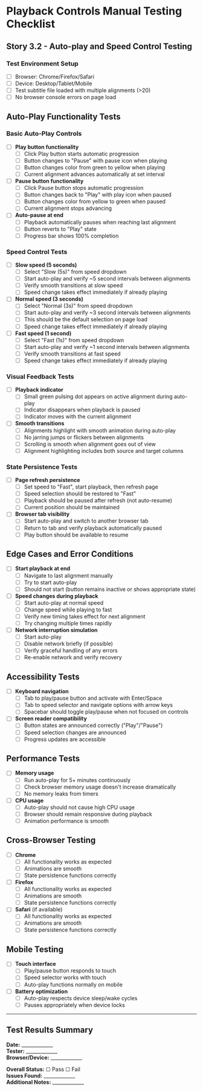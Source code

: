 # Playback Controls Manual Testing Checklist

## Story 3.2 - Auto-play and Speed Control Testing

### Test Environment Setup
- [ ] Browser: Chrome/Firefox/Safari
- [ ] Device: Desktop/Tablet/Mobile  
- [ ] Test subtitle file loaded with multiple alignments (>20)
- [ ] No browser console errors on page load

## Auto-Play Functionality Tests

### Basic Auto-Play Controls
- [ ] **Play button functionality**
  - [ ] Click Play button starts automatic progression
  - [ ] Button changes to "Pause" with pause icon when playing
  - [ ] Button changes color from green to yellow when playing
  - [ ] Current alignment advances automatically at set interval

- [ ] **Pause button functionality**  
  - [ ] Click Pause button stops automatic progression
  - [ ] Button changes back to "Play" with play icon when paused
  - [ ] Button changes color from yellow to green when paused
  - [ ] Current alignment stops advancing

- [ ] **Auto-pause at end**
  - [ ] Playback automatically pauses when reaching last alignment
  - [ ] Button reverts to "Play" state
  - [ ] Progress bar shows 100% completion

### Speed Control Tests

- [ ] **Slow speed (5 seconds)**
  - [ ] Select "Slow (5s)" from speed dropdown
  - [ ] Start auto-play and verify ~5 second intervals between alignments
  - [ ] Verify smooth transitions at slow speed
  - [ ] Speed change takes effect immediately if already playing

- [ ] **Normal speed (3 seconds)**
  - [ ] Select "Normal (3s)" from speed dropdown  
  - [ ] Start auto-play and verify ~3 second intervals between alignments
  - [ ] This should be the default selection on page load
  - [ ] Speed change takes effect immediately if already playing

- [ ] **Fast speed (1 second)**
  - [ ] Select "Fast (1s)" from speed dropdown
  - [ ] Start auto-play and verify ~1 second intervals between alignments
  - [ ] Verify smooth transitions at fast speed
  - [ ] Speed change takes effect immediately if already playing

### Visual Feedback Tests

- [ ] **Playback indicator**
  - [ ] Small green pulsing dot appears on active alignment during auto-play
  - [ ] Indicator disappears when playback is paused
  - [ ] Indicator moves with the current alignment

- [ ] **Smooth transitions**
  - [ ] Alignments highlight with smooth animation during auto-play
  - [ ] No jarring jumps or flickers between alignments
  - [ ] Scrolling is smooth when alignment goes out of view
  - [ ] Alignment highlighting includes both source and target columns

### State Persistence Tests

- [ ] **Page refresh persistence**
  - [ ] Set speed to "Fast", start playback, then refresh page
  - [ ] Speed selection should be restored to "Fast"
  - [ ] Playback should be paused after refresh (not auto-resume)
  - [ ] Current position should be maintained

- [ ] **Browser tab visibility**  
  - [ ] Start auto-play and switch to another browser tab
  - [ ] Return to tab and verify playback automatically paused
  - [ ] Play button should be available to resume

## Edge Cases and Error Conditions

- [ ] **Start playback at end**
  - [ ] Navigate to last alignment manually
  - [ ] Try to start auto-play
  - [ ] Should not start (button remains inactive or shows appropriate state)

- [ ] **Speed changes during playback**
  - [ ] Start auto-play at normal speed  
  - [ ] Change speed while playing to fast
  - [ ] Verify new timing takes effect for next alignment
  - [ ] Try changing multiple times rapidly

- [ ] **Network interruption simulation**
  - [ ] Start auto-play
  - [ ] Disable network briefly (if possible)
  - [ ] Verify graceful handling of any errors
  - [ ] Re-enable network and verify recovery

## Accessibility Tests

- [ ] **Keyboard navigation**
  - [ ] Tab to play/pause button and activate with Enter/Space
  - [ ] Tab to speed selector and navigate options with arrow keys
  - [ ] Spacebar should toggle play/pause when not focused on controls

- [ ] **Screen reader compatibility**
  - [ ] Button states are announced correctly ("Play"/"Pause")
  - [ ] Speed selection changes are announced
  - [ ] Progress updates are accessible

## Performance Tests

- [ ] **Memory usage**
  - [ ] Run auto-play for 5+ minutes continuously
  - [ ] Check browser memory usage doesn't increase dramatically
  - [ ] No memory leaks from timers

- [ ] **CPU usage**  
  - [ ] Auto-play should not cause high CPU usage
  - [ ] Browser should remain responsive during playback
  - [ ] Animation performance is smooth

## Cross-Browser Testing

- [ ] **Chrome**
  - [ ] All functionality works as expected
  - [ ] Animations are smooth
  - [ ] State persistence functions correctly

- [ ] **Firefox**  
  - [ ] All functionality works as expected
  - [ ] Animations are smooth
  - [ ] State persistence functions correctly

- [ ] **Safari** (if available)
  - [ ] All functionality works as expected
  - [ ] Animations are smooth  
  - [ ] State persistence functions correctly

## Mobile Testing

- [ ] **Touch interface**
  - [ ] Play/pause button responds to touch
  - [ ] Speed selector works with touch
  - [ ] Auto-play functions normally on mobile

- [ ] **Battery optimization**
  - [ ] Auto-play respects device sleep/wake cycles
  - [ ] Pauses appropriately when device locks

---

## Test Results Summary

**Date:** _____________  
**Tester:** _____________  
**Browser/Device:** _____________  

**Overall Status:** ☐ Pass ☐ Fail  
**Issues Found:** _____________  
**Additional Notes:** _____________